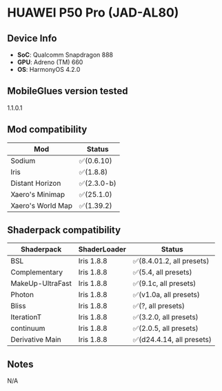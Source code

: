 # HUAWEI P50 Pro (JAD-AL80)

## Device Info

- **SoC**: Qualcomm Snapdragon 888 
- **GPU**: Adreno (TM) 660
- **OS**: HarmonyOS 4.2.0

## MobileGlues version tested

1.1.0.1

## Mod compatibility

|**Mod**|**Status**|
|---|---|
| Sodium | ✅(0.6.10) |
| Iris | ✅(1.8.8) |
| Distant Horizon | ✅(2.3.0-b) |
| Xaero's Minimap | ✅(25.1.0) |
| Xaero's World Map | ✅(1.39.2) |

## Shaderpack compatibility

|**Shaderpack** | **ShaderLoader** | **Status** 
|---|---|----|
| BSL | Iris 1.8.8 | ✅(8.4.01.2, all presets) |
| Complementary | Iris 1.8.8 | ✅(5.4, all presets) |
| MakeUp-UltraFast | Iris 1.8.8 | ✅(9.1c, all presets) |
| Photon | Iris 1.8.8 | ✅(v1.0a, all presets) |
| Bliss | Iris 1.8.8 | ✅(?, all presets) |
| IterationT | Iris 1.8.8 | ✅(3.2.0, all presets) |
| continuum | Iris 1.8.8 | ✅(2.0.5, all presets) |
| Derivative Main | Iris 1.8.8 | ✅(d24.4.14, all presets) |

## Notes

N/A